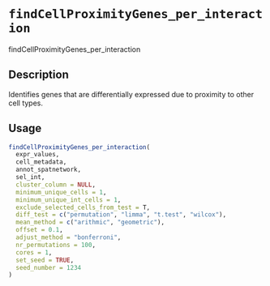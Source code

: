 # `findCellProximityGenes_per_interaction`

findCellProximityGenes_per_interaction


## Description

Identifies genes that are differentially expressed due to proximity to other cell types.


## Usage

```r
findCellProximityGenes_per_interaction(
  expr_values,
  cell_metadata,
  annot_spatnetwork,
  sel_int,
  cluster_column = NULL,
  minimum_unique_cells = 1,
  minimum_unique_int_cells = 1,
  exclude_selected_cells_from_test = T,
  diff_test = c("permutation", "limma", "t.test", "wilcox"),
  mean_method = c("arithmic", "geometric"),
  offset = 0.1,
  adjust_method = "bonferroni",
  nr_permutations = 100,
  cores = 1,
  set_seed = TRUE,
  seed_number = 1234
)
```


